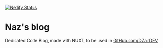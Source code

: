 [![Netlify Status](https://api.netlify.com/api/v1/badges/f6ee3794-d6d2-4977-b0b1-4f5140e2e63c/deploy-status)](https://app.netlify.com/sites/nazimboudeffa/deploys)

# Naz's blog

Dedicated Code Blog, made with NUXT, to be used in [GitHub.com/DZairDEV](GitHub.com/DZairDEV)
